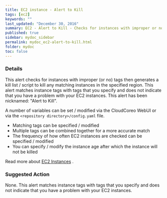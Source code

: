 ```yaml
---
title: EC2 instance - Alert to Kill
tags: [ec2]
keywords: ""
last_updated: "December 30, 2016"
summary: EC2 - Alert to Kill - Checks for instances with improper or no tags then kills any matching instances within the first 5 minutes.
published: true
sidebar: mydoc_sidebar
permalink: mydoc_ec2-alert-to-kill.html
folder: mydoc
toc: false
---
```


### Details  
This alert checks for instances with improper (or no) tags then generates a kill list / script to kill any matching instances in the specified region. This alert matches instance tags with tags that you specify and does not indicate that you have a problem with your EC2 instances. This alert has been nicknamed: "Alert to Kill".  

A number of variables can be set / modified via the CloudCoreo WebUI or via the `<repository directory>/config.yaml` file.  
* Matching tags can be specified / modified  
* Multiple tags can be combined together for a more accurate match  
* The frequency of how often EC2 instances are checked can be specified / modified  
* You can specify / modify the instance age after which the instance will not be killed  

Read more about [EC2 Instances](https://aws.amazon.com/ec2/) .

### Suggested Action
None. This alert matches instance tags with tags that you specify and does not indicate that you have a problem with your EC2 instances.  
